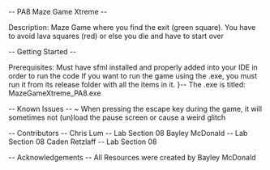 -- PA8 Maze Game Xtreme --

Description:
Maze Game where you find the exit (green square). You have to avoid lava squares (red) 
or else you die and have to start over

-- Getting Started --

Prerequisites:
Must have sfml installed and properly added into your IDE in order to run the code
If you want to run the game using the .exe, you must run it from its release folder with all the items in it. 
}-- The .exe is titled: MazeGameXtreme_PA8.exe

-- Known Issues --
~ When pressing the escape key during the game, it will sometimes not (un)load the pause screen or cause a weird glitch


-- Contributors --
Chris Lum -- Lab Section 08
Bayley McDonald -- Lab Section 08
Caden Retzlaff -- Lab Section 08

-- Acknowledgements --
All Resources were created by Bayley McDonald
